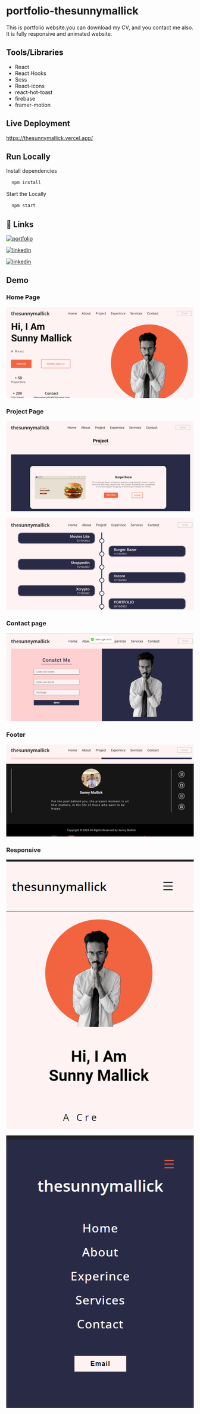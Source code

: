 
# portfolio-thesunnymallick
 This is portfolio website.you can download my CV,
 and you contact me also. It is fully responsive and animated website.





## Tools/Libraries


- React
- React Hooks
- Scss
- React-icons
- react-hot-toast
- firebase
- framer-motion

## Live Deployment

https://thesunnymallick.vercel.app/



## Run Locally

Install dependencies

```bash
  npm install
```

Start the Locally

```bash
  npm start
```



## 🔗 Links
[![portfolio](https://img.shields.io/badge/my_portfolio-000?style=for-the-badge&logo=ko-fi&logoColor=white)](https://thesunnymallick.github.io/portfolio.github.io/?fbclid=IwAR3npLl9wrY9kaW4Hbi593NdVOH1mk3mc2JVz6lII905XQYGdv9P4WZ3sS4)

[![linkedin](https://img.shields.io/badge/linkedin-0A66C2?style=for-the-badge&logo=linkedin&logoColor=white)](https://www.linkedin.com/in/thesunnymallick/)

[![linkedin](https://img.shields.io/badge/instagram-e95950?style=for-the-badge&logo=instagram&logoColor=white)](https://www.instagram.com/themallicksunny/)

## Demo

### Home Page
![App Screenshot](https://github.com/thesunnymallick/Portfolio/blob/main/ScreenShot/Screenshot%20(80).png?raw=true)

 ### Project Page
![App Screenshot](https://github.com/thesunnymallick/Portfolio/blob/main/ScreenShot/Screenshot%20(81).png?raw=true)

![App Screenshot](https://github.com/thesunnymallick/Portfolio/blob/main/ScreenShot/Screenshot%20(82).png?raw=true)

 ### Contact page
![App Screenshot](https://github.com/thesunnymallick/Portfolio/blob/main/ScreenShot/Screenshot%20(86).png?raw=true)

 ### Footer 
![App Screenshot](https://github.com/thesunnymallick/Portfolio/blob/main/ScreenShot/Screenshot%20(83).png?raw=true)

### Responsive
![App Screenshot](https://github.com/thesunnymallick/Portfolio/blob/main/ScreenShot/Screenshot%20(85).png?raw=true)

![App Screenshot](https://github.com/thesunnymallick/Portfolio/blob/main/ScreenShot/Screenshot%20(84).png?raw=true)
